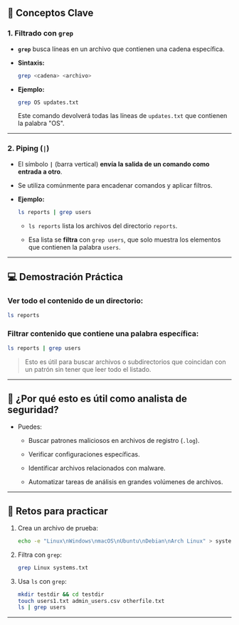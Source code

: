 
## 🧠 Conceptos Clave

### 1. **Filtrado con `grep`**

- **`grep`** busca líneas en un archivo que contienen una cadena específica.
    
- **Sintaxis:**
    
    ```bash
    grep <cadena> <archivo>
    ```
    
- **Ejemplo:**
    
    ```bash
    grep OS updates.txt
    ```
    
    Este comando devolverá todas las líneas de `updates.txt` que contienen la palabra "OS".
    

---

### 2. **Piping (`|`)**

- El símbolo **`|`** (barra vertical) **envía la salida de un comando como entrada a otro**.
    
- Se utiliza comúnmente para encadenar comandos y aplicar filtros.
    
- **Ejemplo:**
    
    ```bash
    ls reports | grep users
    ```
    
    - `ls reports` lista los archivos del directorio `reports`.
        
    - Esa lista se **filtra** con `grep users`, que solo muestra los elementos que contienen la palabra `users`.
        

---

## 💻 Demostración Práctica

### Ver todo el contenido de un directorio:

```bash
ls reports
```

### Filtrar contenido que contiene una palabra específica:

```bash
ls reports | grep users
```

> Esto es útil para buscar archivos o subdirectorios que coincidan con un patrón sin tener que leer todo el listado.

---

## 🧰 ¿Por qué esto es útil como analista de seguridad?

- Puedes:
    
    - Buscar patrones maliciosos en archivos de registro (`.log`).
        
    - Verificar configuraciones específicas.
        
    - Identificar archivos relacionados con malware.
        
    - Automatizar tareas de análisis en grandes volúmenes de archivos.
        

---

## 🧪 Retos para practicar

1. Crea un archivo de prueba:
    
    ```bash
    echo -e "Linux\nWindows\nmacOS\nUbuntu\nDebian\nArch Linux" > systems.txt
    ```
    
2. Filtra con `grep`:
    
    ```bash
    grep Linux systems.txt
    ```
    
3. Usa `ls` con `grep`:
    
    ```bash
    mkdir testdir && cd testdir
    touch users1.txt admin_users.csv otherfile.txt
    ls | grep users
    ```
    

---

